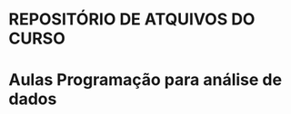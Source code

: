 # REPOSITÓRIO DE ATQUIVOS DO CURSO
Aulas Programação para análise de dados
=======================================

